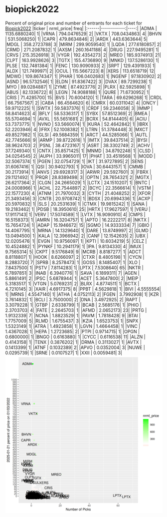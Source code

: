 # biopick2022
Percent of original price and number of entrants for each ticket for [Biopick2022](https://twitter.com/hashtag/Biopick2022)
|ticker |   nrml_price| freq|
|:------|------------:|----:|
|ADMA   | 1135.6880240|    1|
|VRNA   |  794.0476529|    2|
|VKTX   |  708.0434863|    4|
|BHVN   |  531.5068250|    1|
|CAPR   |  479.8634846|    2|
|ARDX   |  443.6363644|    5|
|MDGL   |  358.2723788|    3|
|MIRM   |  299.9059540|    1|
|LQDA   |  277.6180857|    2|
|CRMD   |  271.2087832|    1|
|AXSM   |  260.1641188|    4|
|DRUG   |  227.9495281|    1|
|CRVS   |  215.3526918|    3|
|VYGR   |  192.4354273|    2|
|MREO   |  185.9374913|   21|
|CLPT   |  163.9928626|    3|
|TGTX   |  155.4736890|    9|
|MNKD   |  137.5286130|    1|
|PLSE   |  132.7481384|    1|
|FENC   |  130.9090933|    2|
|SRPT   |  129.4391933|    1|
|ALDX   |  121.7499971|    2|
|OCUL   |  115.5667223|    8|
|XERS   |  113.6518719|   12|
|MDWD   |  109.8674347|    1|
|PHAR   |  106.0402683|    1|
|NGENF  |   97.1830902|    2|
|ASND   |   96.5732546|    1|
|ELDN   |   91.8367422|    3|
|DVAX   |   89.7299238|    1|
|MYO    |   89.0284887|    1|
|ZYME   |   87.4923776|    2|
|PLRX   |   82.5925898|    1|
|ABUS   |   82.1336722|    8|
|LEGN   |   74.9088188|    1|
|QURE   |   71.6730952|    1|
|CRIS   |   71.4285700|   15|
|BVS    |   70.6004120|    1|
|TARA   |   69.6296268|    1|
|CRDL   |   66.7567567|    2|
|CABA   |   66.4564620|    6|
|CMRX   |   60.0311042|    4|
|ONCY   |   59.9712225|    1|
|SWTX   |   59.5837376|    1|
|CRDF   |   59.2346058|    3|
|IMMP   |   58.8414623|    4|
|BFLY   |   58.5336317|    1|
|SYBX   |   57.8512369|    2|
|BMEA   |   55.5704694|    1|
|AVXL   |   55.5651681|    2|
|BCRX   |   54.8144405|    6|
|ACIU   |   53.7373775|    1|
|NVNO   |   53.5660074|    1|
|KURA   |   52.4642842|    1|
|IBRX   |   52.2203946|    4|
|IFRX   |   52.1008382|    1|
|LTRN   |   51.3784448|    3|
|MXCT   |   49.8527982|    1|
|GLSI   |   49.5684359|    1|
|ARCT   |   44.5285066|    1|
|AUTL   |   42.7745666|    9|
|ARMP   |   39.8722616|    1|
|IMTX   |   39.8437514|    2|
|BYSI   |   38.9624703|    2|
|PSNL   |   38.4723167|    1|
|ASRT   |   38.3302749|    2|
|ACHV   |   37.7249340|    1|
|CNTX   |   35.8571425|    1|
|MNMD   |   34.8792248|    1|
|CLSD   |   34.0254545|    2|
|AUPH   |   33.9965011|   17|
|PHAT   |   33.4519568|    1|
|MODD   |   32.5067374|    1|
|PGEN   |   32.0754729|    1|
|IKT    |   31.9727895|    2|
|SENS   |   31.6067416|    1|
|QSI    |   30.9402793|    1|
|IOVA   |   30.6443157|    1|
|CMMB   |   30.2173914|    1|
|ANVS   |   29.6928317|    3|
|ARWR   |   29.5927601|    3|
|FBRX   |   29.1121492|    1|
|PRQR   |   28.8389498|    3|
|OPTN   |   28.7654321|    2|
|MGTX   |   26.6217364|    2|
|CLGN   |   24.2665029|    1|
|LCTX   |   24.1510207|    1|
|BNTC   |   24.0008966|    1|
|ACHL   |   22.7544897|    2|
|BCYC   |   22.3566614|    1|
|VSTM   |   22.1577230|    4|
|ATNM   |   21.7970032|    3|
|CYTH   |   21.4048252|    2|
|XFOR   |   21.3493456|    3|
|CNTB   |   20.9708742|    1|
|BDSX   |   20.6994336|    1|
|ACXP   |   20.5970832|    1|
|SLS    |   20.2531639|    1|
|CTMX   |   19.9815242|    1|
|SANA   |   19.2183462|    1|
|PDSB   |   18.3950610|   25|
|HRTX   |   17.9627597|    1|
|VERU   |   17.9117143|    1|
|VERV   |   17.5074589|    1|
|LVTX   |   16.9090910|    4|
|CMPS   |   16.5158373|    1|
|AMRN   |   16.3204757|    1|
|APTO   |   16.2222217|    8|
|NKTX   |   15.7654724|    1|
|ADAP   |   15.1946672|   15|
|SGMO   |   14.9333334|    7|
|GBIO   |   14.4067795|    1|
|MRNA   |   14.1329640|    1|
|DARE   |   13.8749997|    2|
|GLMD   |   13.0494500|    1|
|KALA   |   12.3966942|    2|
|CANF   |   12.1542635|    2|
|UBX    |   12.0205476|    1|
|EVGN   |   10.9756097|    1|
|KPTI   |   10.6034219|    5|
|CELZ   |   10.4524882|    1|
|PYNKF  |   10.2941179|    1|
|IPA    |    9.8134330|    4|
|IMUX   |    9.7565314|    5|
|CKPT   |    9.5176849|    9|
|MCRB   |    8.8187277|    1|
|ADCT   |    8.8118807|    1|
|HOOK   |    8.6266097|    2|
|CTXR   |    8.4805198|    1|
|CYCN   |    8.2883720|    7|
|SPRB   |    8.2578473|    1|
|GOSS   |    8.1485407|    1|
|XLO    |    7.8437500|    1|
|PSTV   |    7.8114283|    1|
|LPTX   |    7.5308640|   65|
|NKTR   |    6.7897851|    3|
|INAB   |    6.3940776|    1|
|SAVA   |    6.1899311|    7|
|AGEN   |    5.8861491|    2|
|IPSC   |    5.6878944|    1|
|ACET   |    5.3647800|    2|
|MEIP   |    5.3183517|    1|
|VTGN   |    5.0769231|    2|
|BLRX   |    4.8774511|    1|
|BCTX   |    4.7210145|    3|
|XAIR   |    4.6917375|    8|
|PPBT   |    4.5629818|    1|
|BIVI   |    4.5555554|    1|
|MRNS   |    4.5547140|    1|
|ATHA   |    4.0752113|    2|
|FGEN   |    3.7992908|    1|
|KZR    |    3.7614832|    1|
|BCLI   |    3.7500000|    2|
|DNA    |    3.4972925|    2|
|RAPT   |    3.3079228|    1|
|GTBP   |    2.6338799|    1|
|BCAB   |    2.5685176|    1|
|PHIO   |    2.3703703|    4|
|FATE   |    2.2645703|    1|
|AFMD   |    2.0652173|   23|
|PRTG   |    1.9132339|    7|
|NCNA   |    1.8823529|    1|
|PAVM   |    1.7818428|    9|
|BTAI   |    1.7757009|    5|
|RLMD   |    1.6755437|    3|
|KZIA   |    1.6523753|    1|
|SNPX   |    1.5323149|    1|
|ATRA   |    1.4923858|    1|
|LGVN   |    1.4664458|    1|
|VINC   |    1.4367028|    1|
|HEPA   |    1.2723685|    2|
|PTPI   |    0.9714715|    1|
|OPGN   |    0.6800000|    1|
|BNGO   |    0.6163880|    1|
|CYCC   |    0.6116538|   11|
|ALZN   |    0.4143158|    1|
|TENX   |    0.3876202|    1|
|DRMA   |    0.3113027|    1|
|AVTX   |    0.1413399|    1|
|ATNF   |    0.1032389|    2|
|APVO   |    0.0352004|    3|
|NUWE   |    0.0295739|    1|
|SRNE   |    0.0107527|    1|
|XXII   |    0.0059481|    3|
![retvspicks](biopicks.png?raw=true)
